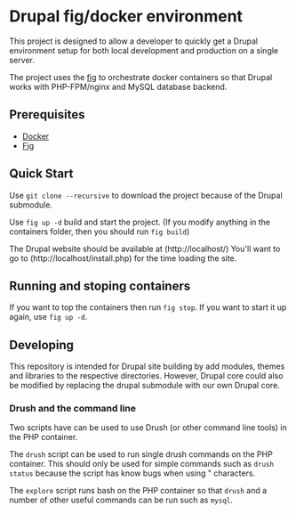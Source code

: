 # Drupal fig/docker environment

This project is designed to allow a developer to quickly get a Drupal environment setup for both local development and production on a single server.

The project uses the [fig](http://orchardup.github.io/fig/) to orchestrate docker containers so that Drupal works with PHP-FPM/nginx and MySQL database backend.

## Prerequisites

- [Docker](http://docs.docker.com/installation/#installation)
- [Fig](http://orchardup.github.io/fig/install.html)

## Quick Start

Use `git clone --recursive` to download the project because of the Drupal submodule.

Use `fig up -d` build and start the project. (If you modify anything in the containers folder, then you should run `fig build`)

The Drupal website should be available at (http://localhost/)  You'll want to go to (http://localhost/install.php) for the time loading the site.

## Running and stoping containers

If you want to top the containers then run `fig stop`.  If you want to start it up again, use `fig up -d`.

## Developing

This repository is intended for Drupal site building by add modules, themes and libraries to the respective directories.  However, Drupal core could also be modified by replacing the drupal submodule with our own Drupal core.

### Drush and the command line

Two scripts have can be used to use Drush (or other command line tools) in the PHP container.

The `drush` script can be used to run single drush commands on the PHP container.  This should only be used for simple commands such as `drush status` because the script has know bugs when using " characters.

The `explore` script runs bash on the PHP container so that `drush` and a number of other useful commands can be run such as `mysql`.
